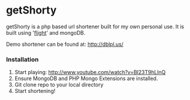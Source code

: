 # getShorty

getShorty is a php based url shortener built for my own personal use. It is built using '[flight](http://flightphp.com/)' and mongoDB.


Demo shortener can be found at: http://dblpl.us/

### Installation
1. Start playing: http://www.youtube.com/watch?v=BI23T9hLInQ
2. Ensure MongoDB and PHP Mongo Extensions are installed.
3. Git clone repo to your local directory
4. Start shortening!